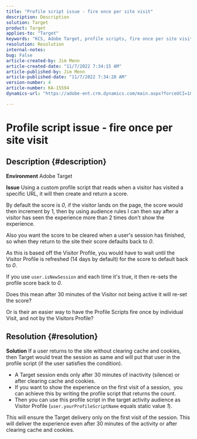 ```yaml
---
title: "Profile script issue - fire once per site visit"
description: Description
solution: Target
product: Target
applies-to: "Target"
keywords: "KCS, Adobe Target, profile scripts, fire once per site visit, user.isNewSession, user.yourProfileScriptName"
resolution: Resolution
internal-notes: 
bug: False
article-created-by: Jim Menn
article-created-date: "11/7/2022 7:34:15 AM"
article-published-by: Jim Menn
article-published-date: "11/7/2022 7:34:28 AM"
version-number: 4
article-number: KA-15594
dynamics-url: "https://adobe-ent.crm.dynamics.com/main.aspx?forceUCI=1&pagetype=entityrecord&etn=knowledgearticle&id=a0637191-6e5e-ed11-9561-6045bd0065f9"

---
```

# Profile script issue - fire once per site visit

## Description {#description}


<b>Environment</b>
 Adobe Target

<b>Issue</b>
 Using a custom profile script that reads when a visitor has visited a specific URL, it will then create and return a score.

By default the score is *0*, if the visitor lands on the page, the score would then increment by 1, then by using audience rules I can then say after a visitor has seen the experience more than 2 times don't show the experience.



Also you want the score to be cleared when a user's session has finished, so when they return to the site their score defaults back to *0*.

As this is based off the Visitor Profile, you would have to wait until the Visitor Profile is refreshed (14 days by default) for the score to default back to *0*.

If you use `user.isNewSession` and each time it's true, it then re-sets the profile score back to *0*.



Does this mean after 30 minutes of the Visitor not being active it will re-set the score?

Or is their an easier way to have the Profile Scripts fire once by individual Visit, and not by the Visitors Profile?


## Resolution {#resolution}


<b>Solution</b>
If a user returns to the site without clearing cache and cookies, then Target would treat the session as same and will put that user in the profile script (if the user satisfies the condition).

- A Target session ends only after 30 minutes of inactivity (silence) or after clearing cache and cookies.
- If you want to show the experience on the first visit of a session,  you can achieve this by writing the profile script that returns the count.
- Then you can use this profile script in the target activity audience as Visitor Profile (`user.yourProfileScriptName` equals static value *1*).


This will ensure the Target delivery only on the first visit of the session. This will deliver the experience even after 30 minutes of the activity or after clearing cache and cookies.
